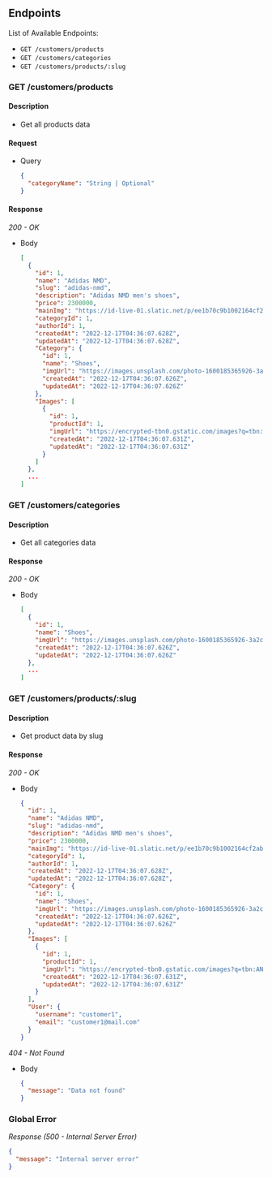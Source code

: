 ## Endpoints

List of Available Endpoints:
- `GET /customers/products`
- `GET /customers/categories`
- `GET /customers/products/:slug`

### GET /customers/products
#### Description
- Get all products data

#### Request
- Query
    ```json
    {
      "categoryName": "String | Optional"
    }
    ```

#### Response
_200 - OK_
- Body
    ```json
    [
      {
        "id": 1,
        "name": "Adidas NMD",
        "slug": "adidas-nmd",
        "description": "Adidas NMD men's shoes",
        "price": 2300000,
        "mainImg": "https://id-live-01.slatic.net/p/ee1b70c9b1002164cf2abcc18b09aa2d.jpg",
        "categoryId": 1,
        "authorId": 1,
        "createdAt": "2022-12-17T04:36:07.628Z",
        "updatedAt": "2022-12-17T04:36:07.628Z",
        "Category": {
          "id": 1,
          "name": "Shoes",
          "imgUrl": "https://images.unsplash.com/photo-1600185365926-3a2ce3cdb9eb?ixlib=rb-4.0.3&ixid=MnwxMjA3fDB8MHxwaG90by1wYWdlfHx8fGVufDB8fHx8&auto=format&fit=crop&w=1325&q=80",
          "createdAt": "2022-12-17T04:36:07.626Z",
          "updatedAt": "2022-12-17T04:36:07.626Z"
        },
        "Images": [
          {
            "id": 1,
            "productId": 1,
            "imgUrl": "https://encrypted-tbn0.gstatic.com/images?q=tbn:ANd9GcTNP8sTAVCQPle_fQFKEcV1woxzuLtBZfguhQ&usqp=CAU",
            "createdAt": "2022-12-17T04:36:07.631Z",
            "updatedAt": "2022-12-17T04:36:07.631Z"
          }
        ]
      },
      ...
    ]
    ```
### GET /customers/categories
#### Description
- Get all categories data

#### Response
_200 - OK_
- Body
    ```json
    [
      {
        "id": 1,
        "name": "Shoes",
        "imgUrl": "https://images.unsplash.com/photo-1600185365926-3a2ce3cdb9eb?ixlib=rb-4.0.3&ixid=MnwxMjA3fDB8MHxwaG90by1wYWdlfHx8fGVufDB8fHx8&auto=format&fit=crop&w=1325&q=80",
        "createdAt": "2022-12-17T04:36:07.626Z",
        "updatedAt": "2022-12-17T04:36:07.626Z"
      },
      ...
    ]
    ```

### GET /customers/products/:slug
#### Description
- Get product data by slug

#### Response
_200 - OK_
- Body
    ```json
    {
      "id": 1,
      "name": "Adidas NMD",
      "slug": "adidas-nmd",
      "description": "Adidas NMD men's shoes",
      "price": 2300000,
      "mainImg": "https://id-live-01.slatic.net/p/ee1b70c9b1002164cf2abcc18b09aa2d.jpg",
      "categoryId": 1,
      "authorId": 1,
      "createdAt": "2022-12-17T04:36:07.628Z",
      "updatedAt": "2022-12-17T04:36:07.628Z",
      "Category": {
        "id": 1,
        "name": "Shoes",
        "imgUrl": "https://images.unsplash.com/photo-1600185365926-3a2ce3cdb9eb?ixlib=rb-4.0.3&ixid=MnwxMjA3fDB8MHxwaG90by1wYWdlfHx8fGVufDB8fHx8&auto=format&fit=crop&w=1325&q=80",
        "createdAt": "2022-12-17T04:36:07.626Z",
        "updatedAt": "2022-12-17T04:36:07.626Z"
      },
      "Images": [
        {
          "id": 1,
          "productId": 1,
          "imgUrl": "https://encrypted-tbn0.gstatic.com/images?q=tbn:ANd9GcTNP8sTAVCQPle_fQFKEcV1woxzuLtBZfguhQ&usqp=CAU",
          "createdAt": "2022-12-17T04:36:07.631Z",
          "updatedAt": "2022-12-17T04:36:07.631Z"
        }
      ],
      "User": {
        "username": "customer1",
        "email": "customer1@mail.com"
      }
    }
    ```
_404 - Not Found_
- Body
    ```json
    {
      "message": "Data not found"
    }
    ```

### Global Error

_Response (500 - Internal Server Error)_

  ```json
  {
    "message": "Internal server error"
  }
  ```